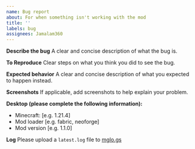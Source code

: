 ```yaml
---
name: Bug report
about: For when something isn't working with the mod
title: ''
labels: bug
assignees: Jamalam360
---
```


**Describe the bug**
A clear and concise description of what the bug is.

**To Reproduce**
Clear steps on what you think you did to see the bug.

**Expected behavior**
A clear and concise description of what you expected to happen instead.

**Screenshots**
If applicable, add screenshots to help explain your problem.

**Desktop (please complete the following information):**
 - Minecraft: [e.g. 1.21.4]
 - Mod loader [e.g. fabric, neoforge]
 - Mod version [e.g. 1.1.0]

**Log**
Please upload a `latest.log` file to [mglo.gs](https://mclo.gs)
